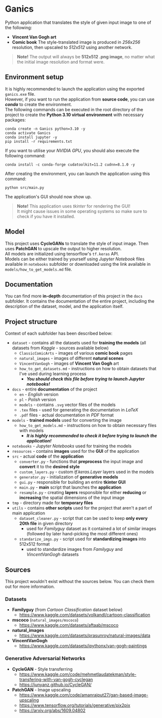 # Ganics
Python application that translates the style of given input image to one of the following:
- **Vincent Van Gogh art**
- **Comic book**
The style-translated image is produced in _256x256_ resolution, then upscaled to _512x512_ using another network.

> **Note!** The output will always be **512x512 .png image**, no matter what the initial image resolution and format were.

## Environment setup
It is highly recommended to launch the application using the exported `ganics.exe` file. \
However, if you want to run the application from **source code**, you can use **_conda_** to create the environment. \
The following commands can be executed in the root directory of the project to create
the **Python 3.10 virtual environment** with necessary packages:
```shell
conda create -n Ganics python=3.10 -y
conda activate Ganics
conda install jupyter -y
pip install -r requirements.txt
```
If you want to utilise your _NVIDIA GPU_, you should also execute the following command:
```shell
conda install -c conda-forge cudatoolkit=11.2 cudnn=8.1.0 -y
```
After creating the environment, you can launch the application using this command:
```shell
python src/main.py
```
The application's GUI should now show up.

> **Note!** This application uses _tkinter_ for rendering the GUI! \
> It might cause issues in some operating systems so make sure to check if you have it installed.

## Model
This project uses **CycleGANs** to translate the style of input image.
Then uses **PatchGAN** to upscale the output to higher resolution. \
All models are initialized using tensorflow's `tf.keras` API. \
Models can be either trained by yourself using _Jupyter Notebook_ files available in `notebooks` subfolder
or downloaded using the link available in `models/how_to_get_models.md` file.

## Documentation
You can find more **in-depth** documentation of this project in the `docs` subfolder.
It contains the documentation of the entire project, including the description of
the dataset, model, and the application itself.

## Project structure
Context of each subfolder has been described below:
- `dataset` - contains all the datasets used for **training the models** (all datasets from _Kaggle_ - sources available below)
  - `ClassicComicArts` - images of various **comic book** pages
  - `natural_images` - images of different **natural scenes**
  - `VincentVanGogh` - images of **Vincent Van Gogh** art
  - `how_to_get_datasets.md` - instructions on how to obtain datasets that I've used during learning process
    - **_You should check this file before trying to launch Jupyter notebooks!_**
- `docs` - entire **documentation** of the project
  - `en` - _English_ version
  - `pl` - _Polish_ version
  - `models` - contains `.svg` vector files of the models
  - `.tex` files - used for generating the documentation in _LaTeX_
  - `.pdf` files - actual documentation in _PDF_ format
- `models` - **trained models** used for converting the image 
  - `how_to_get_models.md` - instructions on how to obtain necessary files with models
    - **_It is highly recommended to check it before trying to launch the application!_**
- `notebooks` - _Jupyter Notebooks_ used for training the models
- `resources` - contains **images** used for the **GUI** of the application
- `src` - actual **code** of the **application**
  - `converter.py` - functions that **preprocess** the input image and **convert** it to the **desired style**
  - `custom_layers.py` - custom _tf.keras.Layer_ layers used in the models
  - `generator.py` - initialization of **generative models**
  - `gui.py` - responsible for building an entire **tkinter GUI**
  - `main.py` - **main** script that launches the **application**
  - `resample.py` - creating **layers** responsible for either **reducing** or **increasing** the spatial dimensions of the input image
- `tmp` - directory made for **temporary files**
- `utils` - contains **other scripts** used for the project that aren't a part of main application
  - `dataset_cleaner.py` - script that can be used to keep **only every 20th file** in given directory
    - used for _Familyguy_ dataset as it contained a lot of similar images (followed by later hand-picking the most different ones)
  - `standarize_imgs.py` - script used for **standardizing images** into 512x512 format
    - used to standardize images from _Familyguy_ and _VincentVanGogh_ datasets

## Sources
This project wouldn't exist without the sources below. You can check them out for more information.

### Datasets
- **Familyguy** (from _Cartoon Classification_ dataset below)
  - https://www.kaggle.com/datasets/volkandl/cartoon-classification
- **mscoco** (`natural_images/mscoco`)
  - https://www.kaggle.com/datasets/aftaab/mscoco
- **natural_images**
  - https://www.kaggle.com/datasets/prasunroy/natural-images/data
- **VincentVanGogh**
  - https://www.kaggle.com/datasets/ipythonx/van-gogh-paintings

### Generative Adversarial Networks
- **CycleGAN** - Style transferring
  - https://www.kaggle.com/code/mehmetlaudatekman/style-transfering-with-van-gogh-cyclegan
  - https://junyanz.github.io/CycleGAN/ 
- **PatchGAN** - Image upscaling
  - https://www.kaggle.com/code/amanrajput27/gan-based-image-upscaling
  - https://www.tensorflow.org/tutorials/generative/pix2pix
  - https://arxiv.org/abs/1609.04802